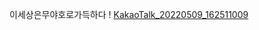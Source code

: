 이세상은무야호로가득하다
! [KakaoTalk_20220509_162511009](https://user-images.githubusercontent.com/77824380/167555550-a23e493c-c2ff-4e4c-9fec-3868acebe875.jpg)
